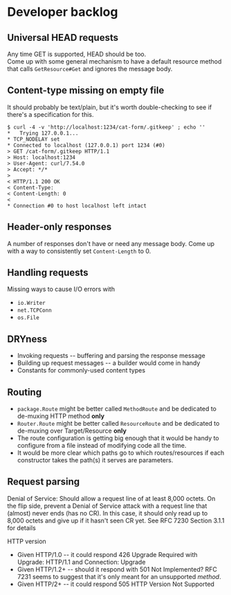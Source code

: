 # Developer backlog

## Universal HEAD requests

Any time GET is supported, HEAD should be too.  
Come up with some general mechanism to have a default resource method that calls `GetResource#Get` and ignores the message body.


## Content-type missing on empty file

It should probably be text/plain, but it's worth double-checking to see if there's a specification for this.

```shell
$ curl -4 -v 'http://localhost:1234/cat-form/.gitkeep' ; echo ''
*   Trying 127.0.0.1...
* TCP_NODELAY set
* Connected to localhost (127.0.0.1) port 1234 (#0)
> GET /cat-form/.gitkeep HTTP/1.1
> Host: localhost:1234
> User-Agent: curl/7.54.0
> Accept: */*
> 
< HTTP/1.1 200 OK
< Content-Type: 
< Content-Length: 0
< 
* Connection #0 to host localhost left intact
```


## Header-only responses

A number of responses don't have or need any message body.
Come up with a way to consistently set `Content-Length` to 0.


## Handling requests

Missing ways to cause I/O errors with

* `io.Writer`
* `net.TCPConn`
* `os.File`


## DRYness

* Invoking requests -- buffering and parsing the response message
* Building up request messages -- a builder would come in handy
* Constants for commonly-used content types


## Routing

- `package.Route` might be better called `MethodRoute` and be dedicated to de-muxing HTTP method **only**
- `Router.Route` might be better called `ResourceRoute` and be dedicated to de-muxing over Target/Resource **only**
- The route configuration is getting big enough that it would be handy to configure from a file instead of modifying code all the time.
- It would be more clear which paths go to which routes/resources if each constructor takes the path(s) it serves are parameters.


## Request parsing

Denial of Service: Should allow a request line of at least 8,000 octets.  On the flip side, prevent a
Denial of Service attack with a request line that (almost) never ends (has no CR).
In this case, it should only read up to 8,000 octets and give up if it hasn't seen CR yet.
See RFC 7230 Section 3.1.1 for details

HTTP version

* Given HTTP/1.0 -- it could respond 426 Upgrade Required with Upgrade: HTTP/1.1 and Connection: Upgrade
* Given HTTP/1.2+ -- should it respond with 501 Not Implemented?
  RFC 7231 seems to suggest that it's only meant for an unsupported _method_.
* Given HTTP/2+ -- it could respond 505 HTTP Version Not Supported

